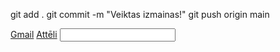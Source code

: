 git add .
git commit -m "Veiktas izmainas!"
git push origin main

<html>
<style>
  .red-text {
    color: red;
  }

  p {
    font-size: 16px;
    font-family: Monospace;
  }
</style>
<head>
    <a href='#'>Gmail</a>
    <a href='#'>Attēli</a>
</head>
<body>
<input type="text" placeholder="" required>
</body> 
        